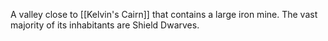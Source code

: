 A valley close to [[Kelvin's Cairn]] that contains a large iron mine. The vast majority of its inhabitants are Shield Dwarves.